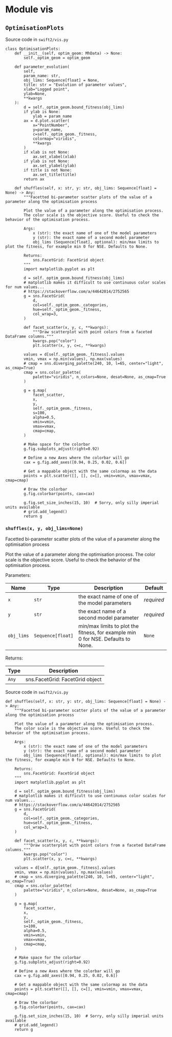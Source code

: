 # Module vis

## `OptimisationPlots`

Source code in `swift2/vis.py`

```
class OptimisationPlots:
    def __init__(self, optim_geom: MhData) -> None:
        self._optim_geom = optim_geom

    def parameter_evolution(
        self,
        param_name: str,
        obj_lims: Sequence[float] = None,
        title: str = "Evolution of parameter values",
        xlab="Logged point",
        ylab=None,
        **kwargs
    ):
        d = self._optim_geom.bound_fitness(obj_lims)
        if ylab is None:
            ylab = param_name
        ax = d.plot.scatter(
            x="PointNumber",
            y=param_name,
            c=self._optim_geom._fitness,
            colormap="viridis",
            **kwargs
        )
        if xlab is not None:
            ax.set_xlabel(xlab)
        if ylab is not None:
            ax.set_ylabel(ylab)
        if title is not None:
            ax.set_title(title)
        return ax

    def shuffles(self, x: str, y: str, obj_lims: Sequence[float] = None) -> Any:
        """Facetted bi-parameter scatter plots of the value of a parameter along the optimisation process

        Plot the value of a parameter along the optimisation process.
        The color scale is the objective score. Useful to check the behavior of the optimisation process.

        Args:
            x (str): the exact name of one of the model parameters
            y (str): the exact name of a second model parameter
            obj_lims (Sequence[float], optional): min/max limits to plot the fitness, for example min 0 for NSE. Defaults to None.

        Returns:
            sns.FacetGrid: FacetGrid object
        """
        import matplotlib.pyplot as plt

        d = self._optim_geom.bound_fitness(obj_lims)
        # matplotlib makes it difficult to use continuous color scales for num values...
        # https://stackoverflow.com/a/44642014/2752565
        g = sns.FacetGrid(
            d,
            col=self._optim_geom._categories,
            hue=self._optim_geom._fitness,
            col_wrap=3,
        )

        def facet_scatter(x, y, c, **kwargs):
            """Draw scatterplot with point colors from a faceted DataFrame columns."""
            kwargs.pop("color")
            plt.scatter(x, y, c=c, **kwargs)

        values = d[self._optim_geom._fitness].values
        vmin, vmax = np.min(values), np.max(values)
        # cmap = sns.diverging_palette(240, 10, l=65, center="light", as_cmap=True)
        cmap = sns.color_palette(
            palette="viridis", n_colors=None, desat=None, as_cmap=True
        )

        g = g.map(
            facet_scatter,
            x,
            y,
            self._optim_geom._fitness,
            s=100,
            alpha=0.5,
            vmin=vmin,
            vmax=vmax,
            cmap=cmap,
        )

        # Make space for the colorbar
        g.fig.subplots_adjust(right=0.92)

        # Define a new Axes where the colorbar will go
        cax = g.fig.add_axes([0.94, 0.25, 0.02, 0.6])

        # Get a mappable object with the same colormap as the data
        points = plt.scatter([], [], c=[], vmin=vmin, vmax=vmax, cmap=cmap)

        # Draw the colorbar
        g.fig.colorbar(points, cax=cax)

        g.fig.set_size_inches(15, 10)  # Sorry, only silly imperial units available
        # grid.add_legend()
        return g

```

### `shuffles(x, y, obj_lims=None)`

Facetted bi-parameter scatter plots of the value of a parameter along the optimisation process

Plot the value of a parameter along the optimisation process. The color scale is the objective score. Useful to check the behavior of the optimisation process.

Parameters:

| Name       | Type              | Description                                                                      | Default    |
| ---------- | ----------------- | -------------------------------------------------------------------------------- | ---------- |
| `x`        | `str`             | the exact name of one of the model parameters                                    | *required* |
| `y`        | `str`             | the exact name of a second model parameter                                       | *required* |
| `obj_lims` | `Sequence[float]` | min/max limits to plot the fitness, for example min 0 for NSE. Defaults to None. | `None`     |

Returns:

| Type  | Description                     |
| ----- | ------------------------------- |
| `Any` | sns.FacetGrid: FacetGrid object |

Source code in `swift2/vis.py`

```
def shuffles(self, x: str, y: str, obj_lims: Sequence[float] = None) -> Any:
    """Facetted bi-parameter scatter plots of the value of a parameter along the optimisation process

    Plot the value of a parameter along the optimisation process.
    The color scale is the objective score. Useful to check the behavior of the optimisation process.

    Args:
        x (str): the exact name of one of the model parameters
        y (str): the exact name of a second model parameter
        obj_lims (Sequence[float], optional): min/max limits to plot the fitness, for example min 0 for NSE. Defaults to None.

    Returns:
        sns.FacetGrid: FacetGrid object
    """
    import matplotlib.pyplot as plt

    d = self._optim_geom.bound_fitness(obj_lims)
    # matplotlib makes it difficult to use continuous color scales for num values...
    # https://stackoverflow.com/a/44642014/2752565
    g = sns.FacetGrid(
        d,
        col=self._optim_geom._categories,
        hue=self._optim_geom._fitness,
        col_wrap=3,
    )

    def facet_scatter(x, y, c, **kwargs):
        """Draw scatterplot with point colors from a faceted DataFrame columns."""
        kwargs.pop("color")
        plt.scatter(x, y, c=c, **kwargs)

    values = d[self._optim_geom._fitness].values
    vmin, vmax = np.min(values), np.max(values)
    # cmap = sns.diverging_palette(240, 10, l=65, center="light", as_cmap=True)
    cmap = sns.color_palette(
        palette="viridis", n_colors=None, desat=None, as_cmap=True
    )

    g = g.map(
        facet_scatter,
        x,
        y,
        self._optim_geom._fitness,
        s=100,
        alpha=0.5,
        vmin=vmin,
        vmax=vmax,
        cmap=cmap,
    )

    # Make space for the colorbar
    g.fig.subplots_adjust(right=0.92)

    # Define a new Axes where the colorbar will go
    cax = g.fig.add_axes([0.94, 0.25, 0.02, 0.6])

    # Get a mappable object with the same colormap as the data
    points = plt.scatter([], [], c=[], vmin=vmin, vmax=vmax, cmap=cmap)

    # Draw the colorbar
    g.fig.colorbar(points, cax=cax)

    g.fig.set_size_inches(15, 10)  # Sorry, only silly imperial units available
    # grid.add_legend()
    return g

```
